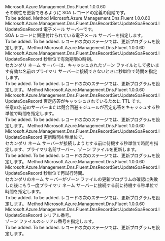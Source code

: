 <Type Name="IWithSoaRecordAttributes" FullName="Microsoft.Azure.Management.Dns.Fluent.DnsRecordSet.Update.IWithSoaRecordAttributes">
  <TypeSignature Language="C#" Value="public interface IWithSoaRecordAttributes" />
  <TypeSignature Language="ILAsm" Value=".class public interface auto ansi abstract IWithSoaRecordAttributes" />
  <TypeSignature Language="DocId" Value="T:Microsoft.Azure.Management.Dns.Fluent.DnsRecordSet.Update.IWithSoaRecordAttributes" />
  <TypeSignature Language="VB.NET" Value="Public Interface IWithSoaRecordAttributes" />
  <TypeSignature Language="F#" Value="type IWithSoaRecordAttributes = interface" />
  <AssemblyInfo>
    <AssemblyName>Microsoft.Azure.Management.Dns.Fluent</AssemblyName>
    <AssemblyVersion>1.0.0.60</AssemblyVersion>
  </AssemblyInfo>
  <Interfaces />
  <Docs>
    <summary>
            その属性を更新できるように SOA レコードの定義の段階です。
            </summary>
    <remarks>To be added.</remarks>
  </Docs>
  <Members>
    <Member MemberName="WithEmailServer">
      <MemberSignature Language="C#" Value="public Microsoft.Azure.Management.Dns.Fluent.DnsRecordSet.UpdateSoaRecord.IUpdateSoaRecord WithEmailServer (string emailServerHostName);" />
      <MemberSignature Language="ILAsm" Value=".method public hidebysig newslot virtual instance class Microsoft.Azure.Management.Dns.Fluent.DnsRecordSet.UpdateSoaRecord.IUpdateSoaRecord WithEmailServer(string emailServerHostName) cil managed" />
      <MemberSignature Language="DocId" Value="M:Microsoft.Azure.Management.Dns.Fluent.DnsRecordSet.Update.IWithSoaRecordAttributes.WithEmailServer(System.String)" />
      <MemberSignature Language="VB.NET" Value="Public Function WithEmailServer (emailServerHostName As String) As IUpdateSoaRecord" />
      <MemberSignature Language="F#" Value="abstract member WithEmailServer : string -&gt; Microsoft.Azure.Management.Dns.Fluent.DnsRecordSet.UpdateSoaRecord.IUpdateSoaRecord" Usage="iWithSoaRecordAttributes.WithEmailServer emailServerHostName" />
      <MemberType>Method</MemberType>
      <AssemblyInfo>
        <AssemblyName>Microsoft.Azure.Management.Dns.Fluent</AssemblyName>
        <AssemblyVersion>1.0.0.60</AssemblyVersion>
      </AssemblyInfo>
      <ReturnValue>
        <ReturnType>Microsoft.Azure.Management.Dns.Fluent.DnsRecordSet.UpdateSoaRecord.IUpdateSoaRecord</ReturnType>
      </ReturnValue>
      <Parameters>
        <Parameter Name="emailServerHostName" Type="System.String" />
      </Parameters>
      <Docs>
        <param name="emailServerHostName">電子メール サーバーです。</param>
        <summary>
            SOA レコードに関連付けられている電子メール サーバーを指定します。
            </summary>
        <returns>To be added.</returns>
        <remarks>To be added.</remarks>
        <return>レコードの次のステージでは、更新プログラムを設定します。</return>
      </Docs>
    </Member>
    <Member MemberName="WithExpireTimeInSeconds">
      <MemberSignature Language="C#" Value="public Microsoft.Azure.Management.Dns.Fluent.DnsRecordSet.UpdateSoaRecord.IUpdateSoaRecord WithExpireTimeInSeconds (long expireTimeInSeconds);" />
      <MemberSignature Language="ILAsm" Value=".method public hidebysig newslot virtual instance class Microsoft.Azure.Management.Dns.Fluent.DnsRecordSet.UpdateSoaRecord.IUpdateSoaRecord WithExpireTimeInSeconds(int64 expireTimeInSeconds) cil managed" />
      <MemberSignature Language="DocId" Value="M:Microsoft.Azure.Management.Dns.Fluent.DnsRecordSet.Update.IWithSoaRecordAttributes.WithExpireTimeInSeconds(System.Int64)" />
      <MemberSignature Language="VB.NET" Value="Public Function WithExpireTimeInSeconds (expireTimeInSeconds As Long) As IUpdateSoaRecord" />
      <MemberSignature Language="F#" Value="abstract member WithExpireTimeInSeconds : int64 -&gt; Microsoft.Azure.Management.Dns.Fluent.DnsRecordSet.UpdateSoaRecord.IUpdateSoaRecord" Usage="iWithSoaRecordAttributes.WithExpireTimeInSeconds expireTimeInSeconds" />
      <MemberType>Method</MemberType>
      <AssemblyInfo>
        <AssemblyName>Microsoft.Azure.Management.Dns.Fluent</AssemblyName>
        <AssemblyVersion>1.0.0.60</AssemblyVersion>
      </AssemblyInfo>
      <ReturnValue>
        <ReturnType>Microsoft.Azure.Management.Dns.Fluent.DnsRecordSet.UpdateSoaRecord.IUpdateSoaRecord</ReturnType>
      </ReturnValue>
      <Parameters>
        <Parameter Name="expireTimeInSeconds" Type="System.Int64" />
      </Parameters>
      <Docs>
        <param name="expireTimeInSeconds">秒単位で有効期限の時刻。</param>
        <summary>
            セカンダリ ネーム サーバーは、キャッシュされたゾーン ファイルとして扱います有効な名前のプライマリ サーバーに接続できないときに秒単位で時間を指定します。
            </summary>
        <returns>To be added.</returns>
        <remarks>To be added.</remarks>
        <return>レコードの次のステージでは、更新プログラムを設定します。</return>
      </Docs>
    </Member>
    <Member MemberName="WithNegativeResponseCachingTimeToLiveInSeconds">
      <MemberSignature Language="C#" Value="public Microsoft.Azure.Management.Dns.Fluent.DnsRecordSet.UpdateSoaRecord.IUpdateSoaRecord WithNegativeResponseCachingTimeToLiveInSeconds (long negativeCachingTimeToLive);" />
      <MemberSignature Language="ILAsm" Value=".method public hidebysig newslot virtual instance class Microsoft.Azure.Management.Dns.Fluent.DnsRecordSet.UpdateSoaRecord.IUpdateSoaRecord WithNegativeResponseCachingTimeToLiveInSeconds(int64 negativeCachingTimeToLive) cil managed" />
      <MemberSignature Language="DocId" Value="M:Microsoft.Azure.Management.Dns.Fluent.DnsRecordSet.Update.IWithSoaRecordAttributes.WithNegativeResponseCachingTimeToLiveInSeconds(System.Int64)" />
      <MemberSignature Language="VB.NET" Value="Public Function WithNegativeResponseCachingTimeToLiveInSeconds (negativeCachingTimeToLive As Long) As IUpdateSoaRecord" />
      <MemberSignature Language="F#" Value="abstract member WithNegativeResponseCachingTimeToLiveInSeconds : int64 -&gt; Microsoft.Azure.Management.Dns.Fluent.DnsRecordSet.UpdateSoaRecord.IUpdateSoaRecord" Usage="iWithSoaRecordAttributes.WithNegativeResponseCachingTimeToLiveInSeconds negativeCachingTimeToLive" />
      <MemberType>Method</MemberType>
      <AssemblyInfo>
        <AssemblyName>Microsoft.Azure.Management.Dns.Fluent</AssemblyName>
        <AssemblyVersion>1.0.0.60</AssemblyVersion>
      </AssemblyInfo>
      <ReturnValue>
        <ReturnType>Microsoft.Azure.Management.Dns.Fluent.DnsRecordSet.UpdateSoaRecord.IUpdateSoaRecord</ReturnType>
      </ReturnValue>
      <Parameters>
        <Parameter Name="negativeCachingTimeToLive" Type="System.Int64" />
      </Parameters>
      <Docs>
        <param name="negativeCachingTimeToLive">否定応答がキャッシュされているために TTL です。</param>
        <summary>
            任意の名前のサーバーまたは競合回避モジュールが否定応答をキャッシュする秒単位で時間を指定します。
            </summary>
        <returns>To be added.</returns>
        <remarks>To be added.</remarks>
        <return>レコードの次のステージでは、更新プログラムを設定します。</return>
      </Docs>
    </Member>
    <Member MemberName="WithRefreshTimeInSeconds">
      <MemberSignature Language="C#" Value="public Microsoft.Azure.Management.Dns.Fluent.DnsRecordSet.UpdateSoaRecord.IUpdateSoaRecord WithRefreshTimeInSeconds (long refreshTimeInSeconds);" />
      <MemberSignature Language="ILAsm" Value=".method public hidebysig newslot virtual instance class Microsoft.Azure.Management.Dns.Fluent.DnsRecordSet.UpdateSoaRecord.IUpdateSoaRecord WithRefreshTimeInSeconds(int64 refreshTimeInSeconds) cil managed" />
      <MemberSignature Language="DocId" Value="M:Microsoft.Azure.Management.Dns.Fluent.DnsRecordSet.Update.IWithSoaRecordAttributes.WithRefreshTimeInSeconds(System.Int64)" />
      <MemberSignature Language="VB.NET" Value="Public Function WithRefreshTimeInSeconds (refreshTimeInSeconds As Long) As IUpdateSoaRecord" />
      <MemberSignature Language="F#" Value="abstract member WithRefreshTimeInSeconds : int64 -&gt; Microsoft.Azure.Management.Dns.Fluent.DnsRecordSet.UpdateSoaRecord.IUpdateSoaRecord" Usage="iWithSoaRecordAttributes.WithRefreshTimeInSeconds refreshTimeInSeconds" />
      <MemberType>Method</MemberType>
      <AssemblyInfo>
        <AssemblyName>Microsoft.Azure.Management.Dns.Fluent</AssemblyName>
        <AssemblyVersion>1.0.0.60</AssemblyVersion>
      </AssemblyInfo>
      <ReturnValue>
        <ReturnType>Microsoft.Azure.Management.Dns.Fluent.DnsRecordSet.UpdateSoaRecord.IUpdateSoaRecord</ReturnType>
      </ReturnValue>
      <Parameters>
        <Parameter Name="refreshTimeInSeconds" Type="System.Int64" />
      </Parameters>
      <Docs>
        <param name="refreshTimeInSeconds">更新時間を秒単位で。</param>
        <summary>
            セカンダリ ネーム サーバーが接続しようとする前に待機する秒単位で時間を指定します、プライマリ名前サーバー、ゾーン ファイルを更新します。
            </summary>
        <returns>To be added.</returns>
        <remarks>To be added.</remarks>
        <return>レコードの次のステージでは、更新プログラムを設定します。</return>
      </Docs>
    </Member>
    <Member MemberName="WithRetryTimeInSeconds">
      <MemberSignature Language="C#" Value="public Microsoft.Azure.Management.Dns.Fluent.DnsRecordSet.UpdateSoaRecord.IUpdateSoaRecord WithRetryTimeInSeconds (long refreshTimeInSeconds);" />
      <MemberSignature Language="ILAsm" Value=".method public hidebysig newslot virtual instance class Microsoft.Azure.Management.Dns.Fluent.DnsRecordSet.UpdateSoaRecord.IUpdateSoaRecord WithRetryTimeInSeconds(int64 refreshTimeInSeconds) cil managed" />
      <MemberSignature Language="DocId" Value="M:Microsoft.Azure.Management.Dns.Fluent.DnsRecordSet.Update.IWithSoaRecordAttributes.WithRetryTimeInSeconds(System.Int64)" />
      <MemberSignature Language="VB.NET" Value="Public Function WithRetryTimeInSeconds (refreshTimeInSeconds As Long) As IUpdateSoaRecord" />
      <MemberSignature Language="F#" Value="abstract member WithRetryTimeInSeconds : int64 -&gt; Microsoft.Azure.Management.Dns.Fluent.DnsRecordSet.UpdateSoaRecord.IUpdateSoaRecord" Usage="iWithSoaRecordAttributes.WithRetryTimeInSeconds refreshTimeInSeconds" />
      <MemberType>Method</MemberType>
      <AssemblyInfo>
        <AssemblyName>Microsoft.Azure.Management.Dns.Fluent</AssemblyName>
        <AssemblyVersion>1.0.0.60</AssemblyVersion>
      </AssemblyInfo>
      <ReturnValue>
        <ReturnType>Microsoft.Azure.Management.Dns.Fluent.DnsRecordSet.UpdateSoaRecord.IUpdateSoaRecord</ReturnType>
      </ReturnValue>
      <Parameters>
        <Parameter Name="refreshTimeInSeconds" Type="System.Int64" />
      </Parameters>
      <Docs>
        <param name="refreshTimeInSeconds">秒単位で再試行時間。</param>
        <summary>
            セカンダリのネーム サーバーがゾーン ファイルの更新プログラムの確認に失敗した後にもう一度プライマリ ネーム サーバーに接続する前に待機する秒単位で時間を指定します。
            </summary>
        <returns>To be added.</returns>
        <remarks>To be added.</remarks>
        <return>レコードの次のステージでは、更新プログラムを設定します。</return>
      </Docs>
    </Member>
    <Member MemberName="WithSerialNumber">
      <MemberSignature Language="C#" Value="public Microsoft.Azure.Management.Dns.Fluent.DnsRecordSet.UpdateSoaRecord.IUpdateSoaRecord WithSerialNumber (long serialNumber);" />
      <MemberSignature Language="ILAsm" Value=".method public hidebysig newslot virtual instance class Microsoft.Azure.Management.Dns.Fluent.DnsRecordSet.UpdateSoaRecord.IUpdateSoaRecord WithSerialNumber(int64 serialNumber) cil managed" />
      <MemberSignature Language="DocId" Value="M:Microsoft.Azure.Management.Dns.Fluent.DnsRecordSet.Update.IWithSoaRecordAttributes.WithSerialNumber(System.Int64)" />
      <MemberSignature Language="VB.NET" Value="Public Function WithSerialNumber (serialNumber As Long) As IUpdateSoaRecord" />
      <MemberSignature Language="F#" Value="abstract member WithSerialNumber : int64 -&gt; Microsoft.Azure.Management.Dns.Fluent.DnsRecordSet.UpdateSoaRecord.IUpdateSoaRecord" Usage="iWithSoaRecordAttributes.WithSerialNumber serialNumber" />
      <MemberType>Method</MemberType>
      <AssemblyInfo>
        <AssemblyName>Microsoft.Azure.Management.Dns.Fluent</AssemblyName>
        <AssemblyVersion>1.0.0.60</AssemblyVersion>
      </AssemblyInfo>
      <ReturnValue>
        <ReturnType>Microsoft.Azure.Management.Dns.Fluent.DnsRecordSet.UpdateSoaRecord.IUpdateSoaRecord</ReturnType>
      </ReturnValue>
      <Parameters>
        <Parameter Name="serialNumber" Type="System.Int64" />
      </Parameters>
      <Docs>
        <param name="serialNumber">シリアル番号。</param>
        <summary>
            ゾーン ファイルのシリアル番号を指定します。
            </summary>
        <returns>To be added.</returns>
        <remarks>To be added.</remarks>
        <return>レコードの次のステージでは、更新プログラムを設定します。</return>
      </Docs>
    </Member>
  </Members>
</Type>
